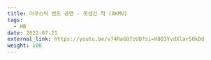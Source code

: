 ```yaml
---
title: 어쿠스틱 밴드 공연 - 못생긴 척 (AKMU)
tags:
  - HB
date: 2022-07-21
external_link: https://youtu.be/v74RaG07zUQ?si=H803YvdXlar50kDd
weight: 100
---
```

